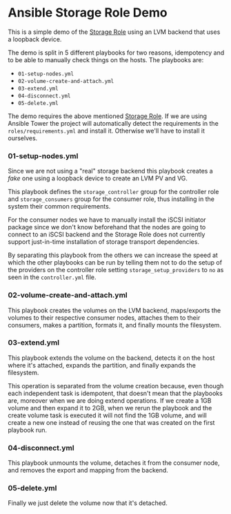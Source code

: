 # Ansible Storage Role Demo

This is a simple demo of the
[Storage Role](https://github.com/Akrog/ansible-role-storage) using an LVM
backend that uses a loopback device.

The demo is split in 5 different playbooks for two reasons, idempotency and to
be able to manually check things on the hosts.  The playbooks are:

- `01-setup-nodes.yml`
- `02-volume-create-and-attach.yml`
- `03-extend.yml`
- `04-disconnect.yml`
- `05-delete.yml`

The demo requires the above mentioned [Storage
Role](https://github.com/Akrog/ansible-role-storage).  If we are using Ansible
Tower the project will automatically detect the requirements in the
`roles/requirements.yml` and install it.  Otherwise we'll have to install it
ourselves.

### 01-setup-nodes.yml

Since we are not using a "real" storage backend this playbook creates a *fake*
one using a loopback device to create an LVM PV and VG.

This playbook defines the `storage_controller` group for the controller role
and `storage_consumers` group for the consumer role, thus installing in the
system their common requirements.

For the consumer nodes we have to manually install the iSCSI initiator package
since we don't know beforehand that the nodes are going to connect to an iSCSI
backend and the Storage Role does not currently support just-in-time
installation of storage transport dependencies.

By separating this playbook from the others we can increase the speed at which
the other playbooks can be run by telling them not to do the setup of the
providers on the controller role setting `storage_setup_providers` to `no` as
seen in the `controller.yml` file.

### 02-volume-create-and-attach.yml

This playbook creates the volumes on the LVM backend, maps/exports the volumes
to their respective consumer nodes, attaches them to their consumers, makes a
partition, formats it, and finally mounts the filesystem.

### 03-extend.yml

This playbook extends the volume on the backend, detects it on the host where
it's attached, expands the partition, and finally expands the filesystem.

This operation is separated from the volume creation because, even though each
independent task is idempotent, that doesn't mean that the playbooks are,
moreover when we are doing extend operations.  If we create a 1GB volume and
then expand it to 2GB, when we rerun the playbook and the create volume task is
executed it will not find the 1GB volume, and will create a new one instead of
reusing the one that was created on the first playbook run.

### 04-disconnect.yml

This playbook unmounts the volume, detaches it from the consumer node, and
removes the export and mapping from the backend.

### 05-delete.yml

Finally we just delete the volume now that it's detached.
